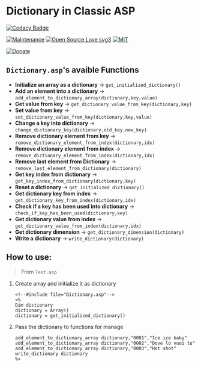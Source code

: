 # Dictionary in Classic ASP

[![Codacy Badge](https://app.codacy.com/project/badge/Grade/aadc6762a5a64808a2887afea2969e1d)](https://app.codacy.com/gh/R0mb0/Dictionary_classic_asp/dashboard?utm_source=gh&utm_medium=referral&utm_content=&utm_campaign=Badge_grade)

[![Maintenance](https://img.shields.io/badge/Maintained%3F-yes-green.svg)](https://github.com/R0mb0/Dictionary_classic_asp)
[![Open Source Love svg3](https://badges.frapsoft.com/os/v3/open-source.svg?v=103)](https://github.com/R0mb0/Dictionary_classic_asp)
[![MIT](https://img.shields.io/badge/License-MIT-blue.svg)](https://opensource.org/license/mit)

[![Donate](https://img.shields.io/badge/PayPal-Donate%20to%20Author-blue.svg)](http://paypal.me/R0mb0)

## `Dictionary.asp`'s avaible Functions

- **Initialize an array as a dictionary** -> `get_initialized_dictionary()`
- **Add an element into a dictionary** -> `add_element_to_dictionary_array(dictionary,key,value)`
- **Get value from key** -> `get_dictionary_value_from_key(dictionary,key)`
- **Set value from key** -> `set_dictionary_value_from_key(dictionary,key,value)`
- **Change a key into dictionary** -> `change_dictionary_key(dictionary,old_key,new_key)`
- **Remove dictionary element from key** -> `remove_dictionary_element_from_index(dictionary,idx)`
- **Remove dictionary element from index** -> `remove_dictionary_element_from_index(dictionary,idx)`
- **Remove last element from Dictionary** -> `remove_last_element_from_dictionary(dictionary)`
- **Get key index from dictionary** -> `get_key_index_from_dictionary(dictionary,key)`
- **Reset a dictionary** -> `get_initialized_dictionary()`
- **Get dictionary key from index** -> `get_dictionary_key_from_index(dictionary,idx)`
- **Check if a key has been used into dictionary** -> `check_if_key_has_been_used(dictionary,key)`
- **Get dictionary value from index** -> `get_dictionary_value_from_index(dictionary,idx)`
- **Get dictionary dimension** -> `get_dictionary_dimension(dictionary)`
- **Write a dictionary** -> `write_dictionary(dictionary)`

## How to use: 

> From `Test.asp`

1. Create array and initialize it as dictionary
   ```
   <!--#include file="Dictionary.asp"-->
   <%
   Dim dictionary
   dictionary = Array()
   dictionary = get_initialized_dictionary()
   ```
2. Pass the dictionary to functions for manage
   ```
   add_element_to_dictionary_array dictionary,"0001","Ice ice baby"
   add_element_to_dictionary_array dictionary,"0002","Dove lo vuoi tu"
   add_element_to_dictionary_array dictionary,"0003","Hot shot"
   write_dictionary dictionary
   %>
   ```
